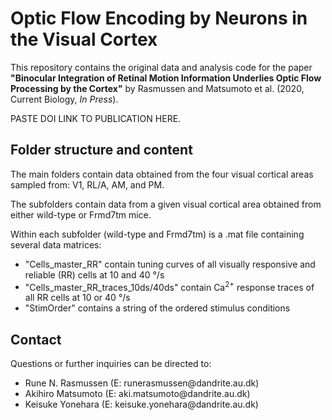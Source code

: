 # Optic Flow Encoding by Neurons in the Visual Cortex

This repository contains the original data and analysis code for the paper <b>"Binocular Integration of Retinal Motion Information Underlies Optic Flow Processing by the Cortex"</b> by Rasmussen and Matsumoto et al. (2020, Current Biology, <i>In Press</i>).

PASTE DOI LINK TO PUBLICATION HERE.
<br> 

Folder structure and content
--------
The main folders contain data obtained from the four visual cortical areas sampled from: V1, RL/A, AM, and PM. 

The subfolders contain data from a given visual cortical area obtained from either wild-type or Frmd7tm mice.

Within each subfolder (wild-type and Frmd7tm) is a .mat file containing several data matrices:
<ul>
<li> "Cells_master_RR" contain tuning curves of all visually responsive and reliable (RR) cells at 10 and 40 <span>&#176;</span>/s
<li> "Cells_master_RR_traces_10ds/40ds" contain Ca<sup>2+</sup> response traces of all RR cells at 10 or 40 <span>&#176;</span>/s
<li> "StimOrder" contains a string of the ordered stimulus conditions   
</ul>

Contact 
--------
Questions or further inquiries can be directed to: 
<ul>
<li>Rune N. Rasmussen (E: runerasmussen@dandrite.au.dk)
<li>Akihiro Matsumoto (E: aki.matsumoto@dandrite.au.dk)
<li>Keisuke Yonehara (E: keisuke.yonehara@dandrite.au.dk)
<ul>
